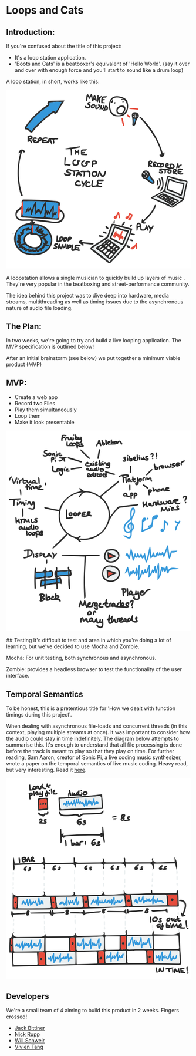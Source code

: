 # Loops and Cats

## Introduction:

If you're confused about the title of this project:
- It's a loop station application.
- 'Boots and Cats' is a beatboxer's equivalent of 'Hello World'. (say it over and over with enough force and you'll start to sound like a drum loop)

A loop station, in short, works like this:

!["The Basics Of Looping"](/docs/images/large/loop-cycle.png)

A loopstation allows a single musician to quickly build up layers of music . They're very popular in the beatboxing and street-performance community.

The idea behind this project was to dive deep into hardware, media streams, multithreading as well as timing issues due to the asynchronous nature of audio file loading.

## The Plan:

In two weeks, we're going to try and build a live looping application. The MVP specification is outlined below!

After an initial brainstorm (see below) we put together a minimum viable product (MVP)

## MVP:

- Create a web app
- Record two Files
- Play them simultaneously
- Loop them
- Make it look presentable

![Brainstorm](/docs/images/large/brainstorm.png)

## Testing
It's difficult to test and area in which you're doing a lot of learning, but we've decided to use Mocha and Zombie.

Mocha: For unit testing, both synchronous and asynchronous.

Zombie: provides a headless browser to test the functionality of the user interface.

## Temporal Semantics

To be honest, this is a pretentious title for 'How we dealt with function timings during this project'.

When dealing with asynchronous file-loads and concurrent threads (in this context, playing multiple streams at once). It was important to consider how the audio could stay in time indefinitely. The diagram below attempts to summarise this. It's enough to understand that all file processing is done before the track is meant to play so that they play on time. For further reading, Sam Aaron, creator of Sonic Pi, a live coding music synthesizer, wrote a paper on the temporal semantics of live music coding. Heavy read, but very interesting. Read it [here](https://www.doc.ic.ac.uk/~dorchard/publ/farm14-sonicpi.pdf).

![Temporal Semantics](/docs/images/large/temporal-semantics.png)

## Developers
We're a small team of 4 aiming to build this product in 2 weeks. Fingers crossed!

- [Jack Bittiner](https://github.com/jackbittiner)
- [Nick Rupp](https://github.com/whatsrupp)
- [Will Schweir](https://github.com/w-schwier)
- [Vivien Tang](https://github.com/honjintang)
